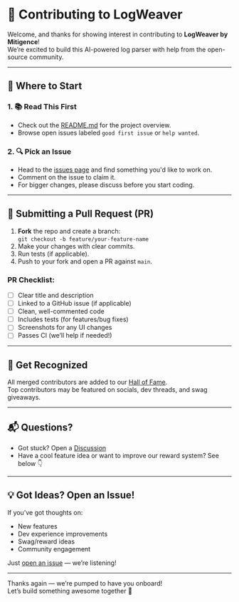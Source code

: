 # 🤝 Contributing to LogWeaver

Welcome, and thanks for showing interest in contributing to **LogWeaver by Mitigence**!  
We’re excited to build this AI-powered log parser with help from the open-source community.

---

## 🧰 Where to Start

### 1. 📚 Read This First
- Check out the [README.md](./README.md) for the project overview.
- Browse open issues labeled `good first issue` or `help wanted`.

### 2. 🔍 Pick an Issue
- Head to the [issues page](https://github.com/your-repo/issues) and find something you'd like to work on.
- Comment on the issue to claim it.
- For bigger changes, please discuss before you start coding.

---

## 🚀 Submitting a Pull Request (PR)

1. **Fork** the repo and create a branch:  
   `git checkout -b feature/your-feature-name`
2. Make your changes with clear commits.
3. Run tests (if applicable).
4. Push to your fork and open a PR against `main`.

### PR Checklist:
- [ ] Clear title and description
- [ ] Linked to a GitHub issue (if applicable)
- [ ] Clean, well-commented code
- [ ] Includes tests (for features/bug fixes)
- [ ] Screenshots for any UI changes
- [ ] Passes CI (we’ll help if needed!)

---

## 🏅 Get Recognized

All merged contributors are added to our [Hall of Fame](./README.md#💖-hall-of-fame).  
Top contributors may be featured on socials, dev threads, and swag giveaways.

---

## 📬 Questions?

- Got stuck? Open a [Discussion](https://github.com/your-repo/discussions)
- Have a cool feature idea or want to improve our reward system? See below 👇

---

## 💡 Got Ideas? Open an Issue!

If you’ve got thoughts on:
- New features
- Dev experience improvements
- Swag/reward ideas
- Community engagement

Just [open an issue](https://github.com/your-repo/issues/new?template=feedback.yml) — we’re listening!

---

Thanks again — we’re pumped to have you onboard!  
Let’s build something awesome together 🚀
